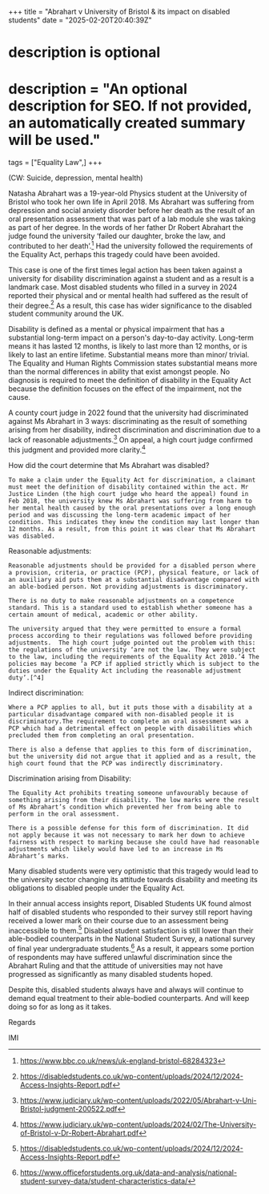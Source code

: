 +++
title = "Abrahart v University of Bristol & its impact on disabled students"
date = "2025-02-20T20:40:39Z"

#
# description is optional
#
# description = "An optional description for SEO. If not provided, an automatically created summary will be used."

tags = ["Equality Law",]
+++

(CW: Suicide, depression, mental health)

Natasha Abrahart was a 19-year-old Physics student at the University of Bristol who took her own life in April 2018. Ms Abrahart was suffering from depression and social anxiety disorder before her death as the result of an oral presentation assessment that was part of a lab module she was taking as part of her degree. In the words of her father Dr Robert Abrahart the judge found the university ‘failed our daughter, broke the law, and contributed to her death’.[^1] Had the university followed the requirements of the Equality Act, perhaps this tragedy could have been avoided. 

This case is one of the first times legal action has been taken against a university for disability discrimination against a student and as a result is a landmark case. Most disabled students who filled in a survey in 2024 reported their physical and or mental health had suffered as the result of their degree.[^2] As a result, this case has wider significance to the disabled student community around the UK. 

Disability is defined as a mental or physical impairment that has a substantial long-term impact on a person's day-to-day activity.  Long-term means it has lasted 12 months, is likely to last more than 12 months, or is likely to last an entire lifetime.  Substantial means more than minor/ trivial.  The Equality and Human Rights Commission states substantial means more than the normal differences in ability that exist amongst people.  No diagnosis is required to meet the definition of disability in the Equality Act because the definition focuses on the effect of the impairment, not the cause.

A county court judge in 2022 found that the university had discriminated against Ms Abrahart in 3 ways: discriminating as the result of something arising from her disability, indirect discrimination and discrimination due to a lack of reasonable adjustments.[^3] On appeal, a high court judge confirmed this judgment and provided more clarity.[^4]

How did the court determine that Ms Abrahart was disabled?

    To make a claim under the Equality Act for discrimination, a claimant must meet the definition of disability contained within the act. Mr Justice Linden (the high court judge who heard the appeal) found in Feb 2018, the university knew Ms Abrahart was suffering from harm to her mental health caused by the oral presentations over a long enough period and was discussing the long-term academic impact of her condition. This indicates they knew the condition may last longer than 12 months. As a result, from this point it was clear that Ms Abrahart was disabled. 

Reasonable adjustments:

    Reasonable adjustments should be provided for a disabled person where a provision, criteria, or practice (PCP), physical feature, or lack of an auxiliary aid puts them at a substantial disadvantage compared with an able-bodied person. Not providing adjustments is discriminatory. 

    There is no duty to make reasonable adjustments on a competence standard. This is a standard used to establish whether someone has a certain amount of medical, academic or other ability. 

    The university argued that they were permitted to ensure a formal process according to their regulations was followed before providing adjustments.  The high court judge pointed out the problem with this: the regulations of the university ‘are not the law. They were subject to the law, including the requirements of the Equality Act 2010.’4 The policies may become ‘a PCP if applied strictly which is subject to the duties under the Equality Act including the reasonable adjustment duty’.[^4]

Indirect discrimination:

    Where a PCP applies to all, but it puts those with a disability at a particular disadvantage compared with non-disabled people it is discriminatory.The requirement to complete an oral assessment was a PCP which had a detrimental effect on people with disabilities which precluded them from completing an oral presentation.

    There is also a defense that applies to this form of discrimination, but the university did not argue that it applied and as a result, the high court found that the PCP was indirectly discriminatory.

Discrimination arising from Disability:

    The Equality Act prohibits treating someone unfavourably because of something arising from their disability. The low marks were the result of Ms Abrahart’s condition which prevented her from being able to perform in the oral assessment. 

    There is a possible defense for this form of discrimination. It did not apply because it was not necessary to mark her down to achieve fairness with respect to marking because she could have had reasonable adjustments which likely would have led to an increase in Ms Abrahart’s marks. 

Many disabled students were very optimistic that this tragedy would lead to the university sector changing its attitude towards disability and meeting its obligations to disabled people under the Equality Act. 

In their annual access insights report, Disabled Students UK found almost half of disabled students who responded to their survey still report having received a lower mark on their course due to an assessment being inaccessible to them.[^2] Disabled student satisfaction is still lower than their able-bodied counterparts in the National Student Survey, a national survey of final year undergraduate students.[^5]  As a result, it appears some portion of respondents may have suffered unlawful discrimination since the Abrahart Ruling and that the attitude of universities may not have progressed as significantly as many disabled students hoped. 

Despite this, disabled students always have and always will continue to demand equal treatment to their able-bodied counterparts. And will keep doing so for as long as it takes. 

Regards

IMI

[^1]: https://www.bbc.co.uk/news/uk-england-bristol-68284323
[^2]: https://disabledstudents.co.uk/wp-content/uploads/2024/12/2024-Access-Insights-Report.pdf
[^3]: https://www.judiciary.uk/wp-content/uploads/2022/05/Abrahart-v-Uni-Bristol-judgment-200522.pdf
[^4]: https://www.judiciary.uk/wp-content/uploads/2024/02/The-University-of-Bristol-v-Dr-Robert-Abrahart.pdf
[^5]: https://www.officeforstudents.org.uk/data-and-analysis/national-student-survey-data/student-characteristics-data/